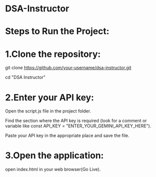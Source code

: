 # DSA-Instructor

# Steps to Run the Project:

# 1.Clone the repository:
git clone https://github.com/your-username/dsa-instructor.git

cd "DSA Instructor"

# 2.Enter your API key:

Open the script.js file in the project folder.

Find the section where the API key is required (look for a comment or variable like const API_KEY = "ENTER_YOUR_GEMINI_API_KEY_HERE").

Paste your API key in the appropriate place and save the file.

# 3.Open the application:

open index.html in your web browser(Go Live).
